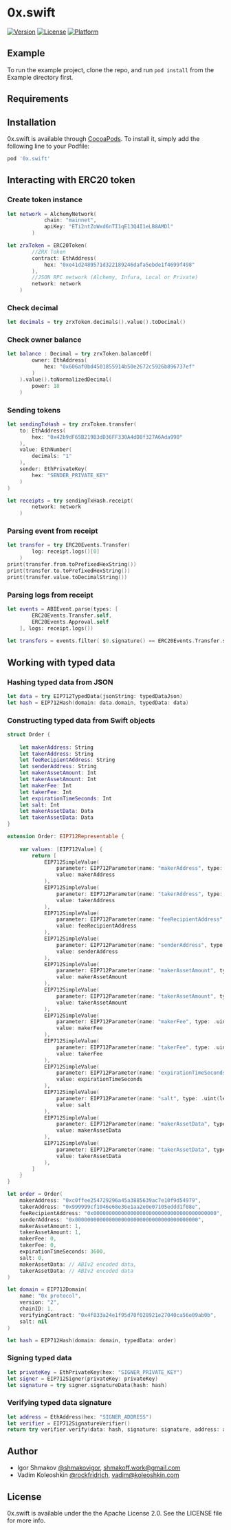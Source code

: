 # 0x.swift

[![Version](https://img.shields.io/cocoapods/v/0x.swift.svg?style=flat)](https://cocoapods.org/pods/0x.swift)
[![License](https://img.shields.io/cocoapods/l/0x.swift.svg?style=flat)](https://cocoapods.org/pods/0x.swift)
[![Platform](https://img.shields.io/cocoapods/p/0x.swift.svg?style=flat)](https://cocoapods.org/pods/0x.swift)

## Example

To run the example project, clone the repo, and run `pod install` from the Example directory first.

## Requirements

## Installation

0x.swift is available through [CocoaPods](https://cocoapods.org). To install
it, simply add the following line to your Podfile:

```ruby
pod '0x.swift'
```

## Interacting with ERC20 token

### Create token instance
```swift
let network = AlchemyNetwork( 
            chain: "mainnet",
            apiKey: "ETi2ntZoWxd6nTI1qE13Q4I1eLB8AMDl"
        )

let zrxToken = ERC20Token(
        //ZRX Token
        contract: EthAddress(
            hex: "0xe41d2489571d322189246dafa5ebde1f4699f498" 
        ),
        //JSON RPC network (Alchemy, Infura, Local or Private)
        network: network
    )
```
### Check decimal
```swift
let decimals = try zrxToken.decimals().value().toDecimal()
```
### Check owner balance
```swift
let balance : Decimal = try zrxToken.balanceOf(
        owner: EthAddress(
            hex: "0x606af0bd4501855914b50e2672c5926b896737ef"
        )
    ).value().toNormalizedDecimal(
        power: 18
    )
```

### Sending tokens 
```swift
let sendingTxHash = try zrxToken.transfer(
    to: EthAddress(
        hex: "0x42b9dF65B219B3dD36FF330A4dD8f327A6Ada990"
    ), 
    value: EthNumber(
        decimals: "1"
    ), 
    sender: EthPrivateKey(
        hex: "SENDER_PRIVATE_KEY"
    )
)

let receipts = try sendingTxHash.receipt(
        network: network
    )
```

### Parsing event from receipt
```swift
let transfer = try ERC20Events.Transfer(
        log: receipt.logs()[0]
    )
print(transfer.from.toPrefixedHexString())
print(transfer.to.toPrefixedHexString())
print(transfer.value.toDecimalString())
```

### Parsing logs from receipt
```swift
let events = ABIEvent.parse(types: [
        ERC20Events.Transfer.self,
        ERC20Events.Approval.self
    ], logs: receipt.logs())
    
let transfers = events.filter( $0.signature() == ERC20Events.Transfer.signature())
```

## Working with typed data

### Hashing typed data from JSON
```swift
let data = try EIP712TypedData(jsonString: typedDataJson)
let hash = EIP712Hash(domain: data.domain, typedData: data)
```

### Constructing typed data from Swift objects
```swift
struct Order {
    
    let makerAddress: String
    let takerAddress: String
    let feeRecipientAddress: String
    let senderAddress: String
    let makerAssetAmount: Int
    let takerAssetAmount: Int
    let makerFee: Int
    let takerFee: Int
    let expirationTimeSeconds: Int
    let salt: Int
    let makerAssetData: Data
    let takerAssetData: Data
}

extension Order: EIP712Representable {
    
    var values: [EIP712Value] {
        return [
            EIP712SimpleValue(
                parameter: EIP712Parameter(name: "makerAddress", type: .address),
                value: makerAddress
            ),
            EIP712SimpleValue(
                parameter: EIP712Parameter(name: "takerAddress", type: .address),
                value: takerAddress
            ),
            EIP712SimpleValue(
                parameter: EIP712Parameter(name: "feeRecipientAddress", type: .address),
                value: feeRecipientAddress
            ),
            EIP712SimpleValue(
                parameter: EIP712Parameter(name: "senderAddress", type: .address),
                value: senderAddress
            ),
            EIP712SimpleValue(
                parameter: EIP712Parameter(name: "makerAssetAmount", type: .uint(len: 256)),
                value: makerAssetAmount
            ),
            EIP712SimpleValue(
                parameter: EIP712Parameter(name: "takerAssetAmount", type: .uint(len: 256)),
                value: takerAssetAmount
            ),
            EIP712SimpleValue(
                parameter: EIP712Parameter(name: "makerFee", type: .uint(len: 256)),
                value: makerFee
            ),
            EIP712SimpleValue(
                parameter: EIP712Parameter(name: "takerFee", type: .uint(len: 256)),
                value: takerFee
            ),
            EIP712SimpleValue(
                parameter: EIP712Parameter(name: "expirationTimeSeconds", type: .uint(len: 256)),
                value: expirationTimeSeconds
            ),
            EIP712SimpleValue(
                parameter: EIP712Parameter(name: "salt", type: .uint(len: 256)),
                value: salt
            ),
            EIP712SimpleValue(
                parameter: EIP712Parameter(name: "makerAssetData", type: .bytes),
                value: makerAssetData
            ),
            EIP712SimpleValue(
                parameter: EIP712Parameter(name: "takerAssetData", type: .bytes),
                value: takerAssetData
            ),
        ]
    }
}

let order = Order(
    makerAddress: "0xc0ffee254729296a45a3885639ac7e10f9d54979",
    takerAddress: "0x999999cf1046e68e36e1aa2e0e07105eddd1f08e",
    feeRecipientAddress: "0x0000000000000000000000000000000000000000",
    senderAddress: "0x0000000000000000000000000000000000000000",
    makerAssetAmount: 1,
    takerAssetAmount: 1,
    makerFee: 0,
    takerFee: 0,
    expirationTimeSeconds: 3600,
    salt: 0,
    makerAssetData: // ABIv2 encoded data,
    takerAssetData: // ABIv2 encoded data
)

let domain = EIP712Domain(
    name: "0x protocol",
    version: "2",
    chainID: 1,
    verifyingContract: "0x4f833a24e1f95d70f028921e27040ca56e09ab0b",
    salt: nil
)

let hash = EIP712Hash(domain: domain, typedData: order)
```

### Signing typed data
```swift
let privateKey = EthPrivateKey(hex: "SIGNER_PRIVATE_KEY")
let signer = EIP712Signer(privateKey: privateKey)
let signature = try signer.signatureData(hash: hash)
```

### Verifying typed data signature
```swift
let address = EthAddress(hex: "SIGNER_ADDRESS")
let verifier = EIP712SignatureVerifier()
return try verifier.verify(data: hash, signature: signature, address: address)
```

## Author

- Igor Shmakov [@shmakovigor](https://github.com/shmakovigor), shmakoff.work@gmail.com
- Vadim Koleoshkin [@rockfridrich](https://github.com/rockfridrich), vadim@koleoshkin.com

## License

0x.swift is available under the the Apache License 2.0. See the LICENSE file for more info.
